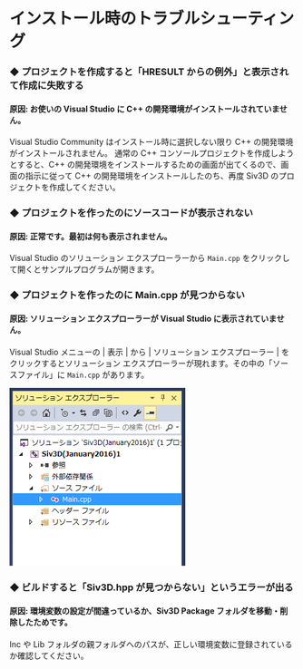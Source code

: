 ﻿# インストール時のトラブルシューティング

### ◆ プロジェクトを作成すると「HRESULT からの例外」と表示されて作成に失敗する
#### 原因: お使いの Visual Studio に C++ の開発環境がインストールされていません。
Visual Studio Community はインストール時に選択しない限り C++ の開発環境がインストールされません。
通常の C++ コンソールプロジェクトを作成しようとすると、C++ の開発環境をインストールするための画面が出てくるので、画面の指示に従って C++ の開発環境をインストールしたのち、再度 Siv3D のプロジェクトを作成してください。

### ◆ プロジェクトを作ったのにソースコードが表示されない
#### 原因: 正常です。最初は何も表示されません。
Visual Studio のソリューション エクスプローラーから `Main.cpp` をクリックして開くとサンプルプログラムが開きます。

### ◆ プロジェクトを作ったのに Main.cpp が見つからない
#### 原因: ソリューション エクスプローラーが Visual Studio に表示されていません。
Visual Studio メニューの | 表示 | から | ソリューション エクスプローラー | をクリックするとソリューション エクスプローラーが現れます。その中の「ソースファイル」に `Main.cpp` があります。

![ソリューション エクスプローラー](resource/solutionexplorer.png "ソリューション エクスプローラー") 

### ◆ ビルドすると「Siv3D.hpp が見つからない」というエラーが出る
#### 原因: 環境変数の設定が間違っているか、Siv3D Package フォルダを移動・削除したためです。
Inc や Lib フォルダの親フォルダへのパスが、正しい環境変数に登録されているか確認してください。
